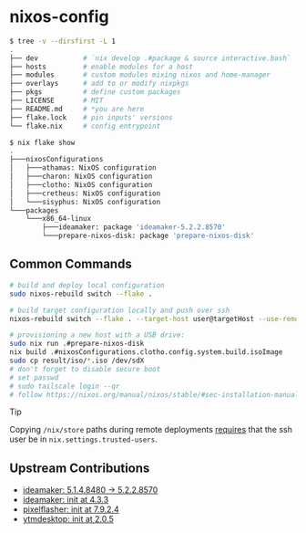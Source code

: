 # nixos-config

```sh
$ tree -v --dirsfirst -L 1
.
├── dev           # `nix develop .#package & source interactive.bash`
├── hosts         # enable modules for a host
├── modules       # custom modules mixing nixos and home-manager
├── overlays      # add to or modify nixpkgs
├── pkgs          # define custom packages
├── LICENSE       # MIT
├── README.md     # *you are here
├── flake.lock    # pin inputs' versions
└── flake.nix     # config entrypoint

$ nix flake show
.
├───nixosConfigurations
│   ├───athamas: NixOS configuration
│   ├───charon: NixOS configuration
│   ├───clotho: NixOS configuration
│   ├───cretheus: NixOS configuration
│   └───sisyphus: NixOS configuration
└───packages
    └───x86_64-linux
        ├───ideamaker: package 'ideamaker-5.2.2.8570'
        └───prepare-nixos-disk: package 'prepare-nixos-disk'
```

## Common Commands

```sh
# build and deploy local configuration
sudo nixos-rebuild switch --flake .

# build target configuration locally and push over ssh
nixos-rebuild switch --flake . --target-host user@targetHost --use-remote-sudo

# provisioning a new host with a USB drive:
sudo nix run .#prepare-nixos-disk
nix build .#nixosConfigurations.clotho.config.system.build.isoImage
sudo cp result/iso/*.iso /dev/sdX
# don't forget to disable secure boot
# set passwd
# sudo tailscale login --qr
# follow https://nixos.org/manual/nixos/stable/#sec-installation-manual-partitioning

```

> [!TIP]
> Copying `/nix/store` paths during remote deployments [requires](https://nixos.wiki/wiki/Nixos-rebuild) that the ssh user be in `nix.settings.trusted-users`.

## Upstream Contributions

- [ideamaker: 5.1.4.8480 -> 5.2.2.8570](https://github.com/NixOS/nixpkgs/pull/388453)
- [ideamaker: init at 4.3.3](https://github.com/NixOS/nixpkgs/pull/309130)
- [pixelflasher: init at 7.9.2.4](https://github.com/NixOS/nixpkgs/pull/336191)
- [ytmdesktop: init at 2.0.5](https://github.com/NixOS/nixpkgs/pull/317309)
